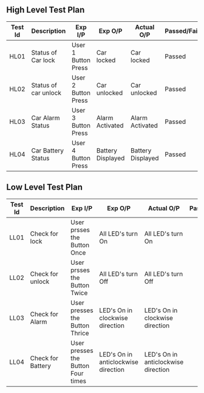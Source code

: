 High Level Test Plan
-----------------------------------------------------------------------------------------------------------------------------------------------------------------------------------

| Test Id | Description | Exp I/P | Exp O/P | Actual O/P | Passed/Failed |
|---------|-------------|---------|---------|------------|---------------|
| HL01 | Status of Car lock | User 1 Button Press | Car locked | Car locked | Passed |
| HL02 | Status of car unlock | User 2 Button Press | Car unlocked | Car unlocked | Passed |
| HL03 | Car Alarm Status | User 3 Button Press | Alarm Activated | Alarm Activated | Passed |
| HL04 | Car Battery Status | User 4 Button Press | Battery Displayed | Battery Displayed | Passed |

Low Level Test Plan
-----------------------------------------------------------------------------------------------------------------------------------------------------------------------------------

| Test Id | Description | Exp I/P | Exp O/P | Actual O/P | Passed/Failed |
|---------|-------------|---------|---------|------------|---------------|
| LL01 | Check for lock | User prsses the Button Once | All LED's turn On | All LED's turn On |      |
| LL02 | Check for unlock | User prsses the Button Twice | All LED's turn Off | All LED's turn Off |     |
| LL03 | Check for Alarm | User presses the Button Thrice | LED's On in clockwise direction | LED's On in clockwise direction |     |
| LL04 | Check for Battery | User presses the Button Four times | LED's On in anticlockwise direction | LED's On in anticlockwise direction |      | 
